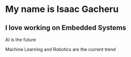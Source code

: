 #  My name is Isaac Gacheru 
## I love working on Embedded Systems 

AI is the future 

Machine Learning and Robotics are the current trend 
